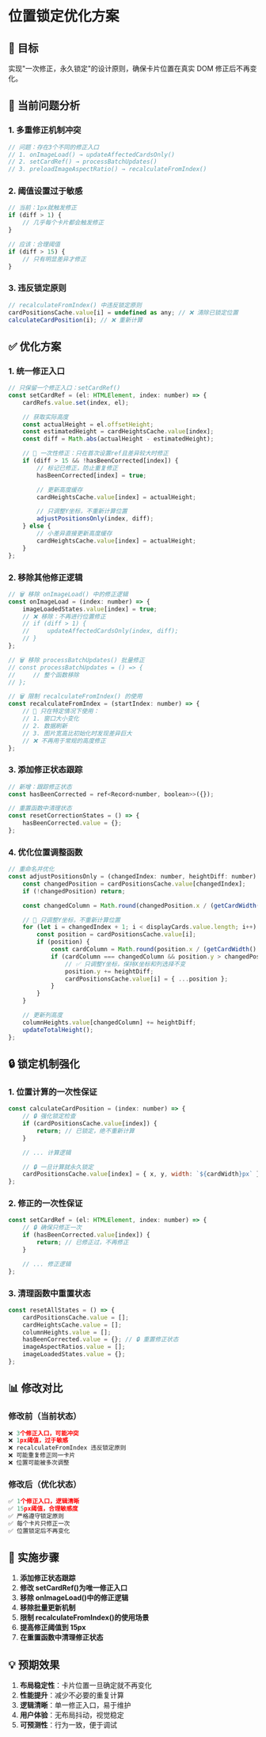 # 位置锁定优化方案

## 🎯 目标

实现"一次修正，永久锁定"的设计原则，确保卡片位置在真实 DOM 修正后不再变化。

## 🚨 当前问题分析

### 1. 多重修正机制冲突

```javascript
// 问题：存在3个不同的修正入口
// 1. onImageLoad() → updateAffectedCardsOnly()
// 2. setCardRef() → processBatchUpdates()
// 3. preloadImageAspectRatio() → recalculateFromIndex()
```

### 2. 阈值设置过于敏感

```javascript
// 当前：1px就触发修正
if (diff > 1) {
	// 几乎每个卡片都会触发修正
}

// 应该：合理阈值
if (diff > 15) {
	// 只有明显差异才修正
}
```

### 3. 违反锁定原则

```javascript
// recalculateFromIndex() 中违反锁定原则
cardPositionsCache.value[i] = undefined as any; // ❌ 清除已锁定位置
calculateCardPosition(i); // ❌ 重新计算
```

## ✅ 优化方案

### 1. 统一修正入口

```javascript
// 只保留一个修正入口：setCardRef()
const setCardRef = (el: HTMLElement, index: number) => {
	cardRefs.value.set(index, el);

	// 获取实际高度
	const actualHeight = el.offsetHeight;
	const estimatedHeight = cardHeightsCache.value[index];
	const diff = Math.abs(actualHeight - estimatedHeight);

	// 🎯 一次性修正：只在首次设置ref且差异较大时修正
	if (diff > 15 && !hasBeenCorrected[index]) {
		// 标记已修正，防止重复修正
		hasBeenCorrected[index] = true;

		// 更新高度缓存
		cardHeightsCache.value[index] = actualHeight;

		// 只调整Y坐标，不重新计算位置
		adjustPositionsOnly(index, diff);
	} else {
		// 小差异直接更新高度缓存
		cardHeightsCache.value[index] = actualHeight;
	}
};
```

### 2. 移除其他修正逻辑

```javascript
// 🗑️ 移除 onImageLoad() 中的修正逻辑
const onImageLoad = (index: number) => {
	imageLoadedStates.value[index] = true;
	// ❌ 移除：不再进行位置修正
	// if (diff > 1) {
	//     updateAffectedCardsOnly(index, diff);
	// }
};

// 🗑️ 移除 processBatchUpdates() 批量修正
// const processBatchUpdates = () => {
//     // 整个函数移除
// };

// 🗑️ 限制 recalculateFromIndex() 的使用
const recalculateFromIndex = (startIndex: number) => {
	// 🎯 只在特定情况下使用：
	// 1. 窗口大小变化
	// 2. 数据刷新
	// 3. 图片宽高比初始化时发现差异巨大
	// ❌ 不再用于常规的高度修正
};
```

### 3. 添加修正状态跟踪

```javascript
// 新增：跟踪修正状态
const hasBeenCorrected = ref<Record<number, boolean>>({});

// 重置函数中清理状态
const resetCorrectionStates = () => {
    hasBeenCorrected.value = {};
};
```

### 4. 优化位置调整函数

```javascript
// 重命名并优化
const adjustPositionsOnly = (changedIndex: number, heightDiff: number) => {
	const changedPosition = cardPositionsCache.value[changedIndex];
	if (!changedPosition) return;

	const changedColumn = Math.round(changedPosition.x / (getCardWidth() + gap));

	// 🎯 只调整Y坐标，不重新计算位置
	for (let i = changedIndex + 1; i < displayCards.value.length; i++) {
		const position = cardPositionsCache.value[i];
		if (position) {
			const cardColumn = Math.round(position.x / (getCardWidth() + gap));
			if (cardColumn === changedColumn && position.y > changedPosition.y) {
				// ✅ 只调整Y坐标，保持X坐标和列选择不变
				position.y += heightDiff;
				cardPositionsCache.value[i] = { ...position };
			}
		}
	}

	// 更新列高度
	columnHeights.value[changedColumn] += heightDiff;
	updateTotalHeight();
};
```

## 🔒 锁定机制强化

### 1. 位置计算的一次性保证

```javascript
const calculateCardPosition = (index: number) => {
	// 🔒 强化锁定检查
	if (cardPositionsCache.value[index]) {
		return; // 已锁定，绝不重新计算
	}

	// ... 计算逻辑

	// 🔒 一旦计算就永久锁定
	cardPositionsCache.value[index] = { x, y, width: `${cardWidth}px` };
};
```

### 2. 修正的一次性保证

```javascript
const setCardRef = (el: HTMLElement, index: number) => {
	// 🔒 确保只修正一次
	if (hasBeenCorrected.value[index]) {
		return; // 已修正过，不再修正
	}

	// ... 修正逻辑
};
```

### 3. 清理函数中重置状态

```javascript
const resetAllStates = () => {
	cardPositionsCache.value = [];
	cardHeightsCache.value = [];
	columnHeights.value = [];
	hasBeenCorrected.value = {}; // 🔒 重置修正状态
	imageAspectRatios.value = [];
	imageLoadedStates.value = {};
};
```

## 📊 修改对比

### 修改前（当前状态）

```javascript
❌ 3个修正入口，可能冲突
❌ 1px阈值，过于敏感
❌ recalculateFromIndex 违反锁定原则
❌ 可能重复修正同一卡片
❌ 位置可能被多次调整
```

### 修改后（优化状态）

```javascript
✅ 1个修正入口，逻辑清晰
✅ 15px阈值，合理敏感度
✅ 严格遵守锁定原则
✅ 每个卡片只修正一次
✅ 位置锁定后不再变化
```

## 🎯 实施步骤

1. **添加修正状态跟踪**
2. **修改 setCardRef()为唯一修正入口**
3. **移除 onImageLoad()中的修正逻辑**
4. **移除批量更新机制**
5. **限制 recalculateFromIndex()的使用场景**
6. **提高修正阈值到 15px**
7. **在重置函数中清理修正状态**

## 💡 预期效果

1. **布局稳定性**：卡片位置一旦确定就不再变化
2. **性能提升**：减少不必要的重复计算
3. **逻辑清晰**：单一修正入口，易于维护
4. **用户体验**：无布局抖动，视觉稳定
5. **可预测性**：行为一致，便于调试
